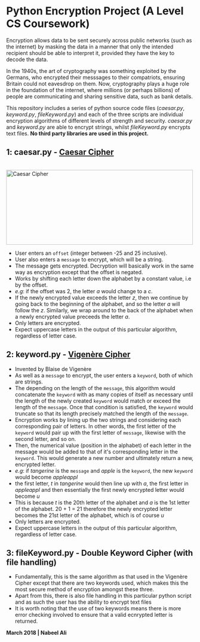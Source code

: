 # Python Encryption Project (A Level CS Coursework)
Encryption allows data to be sent securely across public networks (such as the internet) by masking the data in a manner that only the intended recipient should be able to interpret it, provided they have the key to decode the data.

In the 1940s, the art of cryptography was something exploited by the Germans, who encrypted their messsages to their compatriots, ensuring Britain could not eavesdrop on them.
Now, cryptography plays a huge role in the foundation of the internet, where millions (or perhaps billions) of people are communicating and sharing sensitive data, such as bank details.

This repository includes a series of python source code files (*caesar.py*, *keyword.py*, *fileKeyword.py*) and each of the three scripts are individual encryption algorithms of different levels of strength and security. *caesar.py* and *keyword.py* are able to encrypt strings, whilst *fileKeyword.py* encrypts text files. **No third party libraries are used in this project.**

1: caesar.py - [Caesar Cipher](https://en.wikipedia.org/wiki/Caesar_cipher)
-
<br><img src = "https://upload.wikimedia.org/wikipedia/commons/thumb/4/4a/Caesar_cipher_left_shift_of_3.svg/1200px-Caesar_cipher_left_shift_of_3.svg.png" alt = "Caesar Cipher" style="margin:auto" width = "500px" height = "200px"><br>

- User enters an `offset` (integer between -25 and 25 inclusive).
- User also enters a `message` to encrypt, which will be a string.
- The message gets encrypted. Decryption will basically work in the same way as encryption except that the offset is negated.
- Works by shifting each letter down the alphabet by a constant value, i.e by the offset.
- *e.g*: if the offset was 2, the letter *a* would change to a *c*.
- If the newly encrypted value exceeds the letter *z*, then we continue by going back to the beginning of the alphabet, and so the letter *a* will follow the *z*. Similarly, we wrap around to the back of the alphabet when a newly encrypted value preceeds the letter *a*.
- Only letters are encrypted.
- Expect uppercase letters in the output of this particular algorithm, regardless of letter case.

2: keyword.py - [Vigenère Cipher](https://en.wikipedia.org/wiki/Vigen%C3%A8re_cipher)
-

- Invented by Blaise de Vigenère
- As well as a `message` to encrypt, the user enters a `keyword`, both of which are strings.
- The depending on the length of the `message`, this algorithm would concatenate the `keyword` with as many copies of itself as necessary until the length of the newly created `keyword` would match or exceed the length of the `message`. Once that condition is satisfied, the `keyword` would truncate so that its length precisely matched the length of the `message`.
- Encryption works by lining up the two strings and considering each corresponding pair of letters. In other words, the first letter of the `keyword` would pair up with the first letter of `message`, likewise with the second letter, and so on.
- Then, the numerical value (position in the alphabet) of each letter in the message would be added to that of it's corresponding letter in the `keyword`. This would generate a new number and ultimately return a new, encrypted letter.
- *e.g*: if *tangerine* is the `message` and *apple* is the `keyword`, the new `keyword` would become *appleappl*
- the first letter, *t* in *tangerine* would then line up with *a*, the first letter in *appleappl* and then essentially the first newly encrypted letter would become *u*
- This is because *t* is the 20th letter of the alphabet and *a* is the 1st letter of the alphabet. 20 + 1 = 21 therefore the newly encrypted letter becomes the 21st letter of the alphabet, which is of course *u* 
- Only letters are encrypted.
- Expect uppercase letters in the output of this particular algorithm, regardless of letter case.

3: fileKeyword.py - Double Keyword Cipher (with file handling)
-
- Fundamentally, this is the same algorithm as that used in the Vigenère Cipher except that there are two keywords used, which makes this the most secure method of encryption amongst these three.
- Apart from this, there is also file handling in this particular python script and as such the user has the ability to encrypt text files
- It is worth noting that the use of two keywords means there is more error checking involved to ensure that a valid ecnrypted letter is returned.


**March 2018 | Nabeel Ali**


